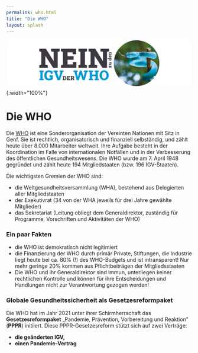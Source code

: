 ```yaml
---
permalink: who.html
title: "Die WHO"
layout: splash
---
```


![Nein zu den IGV der WHO](/assets/images/neinzuigv-logo.png){:width="100%"}

# Die WHO

Die [WHO](https://www.who.int/) ist eine Sonderorganisation der Vereinten Nationen mit Sitz in
Genf. Sie ist rechtlich, organisatorisch und finanziell selbständig, und
zählt heute über 8.000 Mitarbeiter weltweit.
Ihre Aufgabe besteht in der Koordination im Falle von internationalen
Notfällen und in der Verbesserung des öffentlichen Gesundheitswesens.
Die WHO wurde am 7. April 1948 gegründet und zählt heute 194
Mitgliedstaaten (bzw. 196 IGV-Staaten).

Die wichtigsten Gremien der WHO sind:

* die Weltgesundheitsversammlung (WHA), bestehend aus Delegierten aller Mitgliedstaaten
* der Exekutivrat (34 von der WHA jeweils für drei Jahre gewählte Mitglieder)
* das Sekretariat (Leitung obliegt dem Generaldirektor, zuständig für Programme, Vorschriften und Aktivitäten der WHO)

### Ein paar Fakten

* die WHO ist demokratisch nicht legitimiert
* die Finanzierung der WHO durch primär Private, Stiftungen, die Industrie liegt heute bei ca. 80% (!) des WHO-Budgets und ist intransparent! Nur mehr geringe 20% kommen aus Pflichtbeiträgen der Mitgliedsstaaten
* Die WHO und ihr Generaldirektor sind immun, unterliegen keiner rechtlichen Kontrolle und können für ihre Entscheidungen und Handlungen nicht zur Verantwortung gezogen werden!

### Globale Gesundheitssicherheit als Gesetzesreformpaket

Die WHO hat im Jahr 2021 unter ihrer Schirmherrschaft das
**Gesetzesreformpaket** „Pandemie, Prävention, Vorbereitung und
Reaktion" (**PPPR**) initiiert. Diese PPPR-Gesetzesreform stützt sich auf zwei Verträge:

* **die geänderten IGV,**
* **einen Pandemie-Vertrag**

